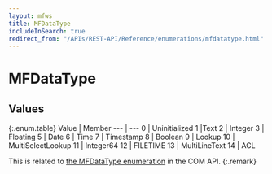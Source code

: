 ```yaml
---
layout: mfws
title: MFDataType
includeInSearch: true
redirect_from: "/APIs/REST-API/Reference/enumerations/mfdatatype.html"
---
```


# MFDataType

## Values

{:.enum.table}
Value | Member
--- | ---
0 | Uninitialized 
1 |Text 
2 | Integer 
3 | Floating 
5 | Date 
6 | Time 
7 | Timestamp 
8 | Boolean 
9 | Lookup 
10 | MultiSelectLookup 
11 | Integer64 
12 | FILETIME 
13 | MultiLineText 
14 | ACL 

This is related to [the MFDataType enumeration](https://developer.m-files.com/APIs/COM-API/Reference/index.html#MFilesAPI~MFDataType.html) in the COM API.
{:.remark}